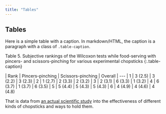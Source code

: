 ```yaml
---
title: "Tables"
---
```


## Tables

Here is a simple table with a caption. In markdown/HTML, the caption is a paragraph with a class of `.table-caption`.

Table 5. Subjective rankings of the Wilcoxon tests while food-serving with pincers- and scissors-pinching for various experimental chopsticks
{:.table-caption}

| Rank | Pincers-pinching | Scissors-pinching | Overall
| ---
| 1 | 3 (2.5) | 3 (2.2) | 3 (2.3)
| 2 | 1 (2.7) | 2 (3.3) | 2 (3.2)
| 3 | 2 (3.1) | 6 (3.3) | 1 (3.2)
| 4 | 6 (3.7) | 1 (3.7) | 6 (3.5)
| 5 | 5 (4.4) | 5 (4.3) | 5 (4.3)
| 6 | 4 (4.9) | 4 (4.6) | 4 (4.8)

That is data from [an actual scientific study](https://www.researchgate.net/publication/13582831_Effects_of_shape_and_operation_of_chopsticks_on_food-serving_performance) into the effectiveness of different kinds of chopsticks and ways to hold them.
